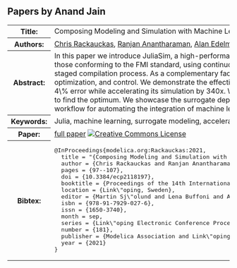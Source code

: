 ## Papers by Anand Jain
<table><tr><th>Title:</th>
<td>Composing Modeling and Simulation with Machine Learning in Julia</td>
</tr>
<tr><th>Authors:</th>
<td>
<a href="/proceedings/authors/ChrisRackauckas">Chris Rackauckas</a>, <a href="/proceedings/authors/RanjanAnantharaman">Ranjan Anantharaman</a>, <a href="/proceedings/authors/AlanEdelman">Alan Edelman</a>, <a href="/proceedings/authors/ShashiGowda">Shashi Gowda</a>, <a href="/proceedings/authors/MajaGwozdz">Maja Gwozdz</a>, <a href="/proceedings/authors/AnandJain">Anand Jain</a>, <a href="/proceedings/authors/ChrisLaughman">Chris Laughman</a>, <a href="/proceedings/authors/YingboMa">Yingbo Ma</a>, <a href="/proceedings/authors/FrancescoMartinuzzi">Francesco Martinuzzi</a>, <a href="/proceedings/authors/AvikPal">Avik Pal</a>, <a href="/proceedings/authors/UtkarshRajput">Utkarsh Rajput</a>, <a href="/proceedings/authors/ElliotSaba">Elliot Saba</a> and <a href="/proceedings/authors/ViralShah">Viral Shah</a></td>
</tr>
<tr><th>Abstract:</th>
<td>In this paper we introduce JuliaSim, a high-performance programming environment designed to blend traditional modeling and simulation with machine learning. JuliaSim can build accelerated surrogates from component-based models, such as those conforming to the FMI standard, using continuous-time echo state networks (CTESN). The foundation of this environment, ModelingToolkit.jl, is an acausal modeling language which can compose the trained surrogates as components within its staged compilation process. As a complementary factor we present the JuliaSim model library, a standard library with differential-algebraic equations and pre-trained surrogates, which can be composed using the modeling system for design, optimization, and control. We demonstrate the effectiveness of the surrogate-accelerated modeling and simulation approach on HVAC dynamics by showing that the CTESN surrogates accurately capture the dynamics of a HVAC cycle at less than 4\% error while accelerating its simulation by 340x. We illustrate the use of surrogate acceleration in the design process via global optimization of simulation parameters using the embedded surrogate, yielding a speedup of two orders of magnitude to find the optimum. We showcase the surrogate deployed in a co-simulation loop, as a drop-in replacement for one of the coupled FMUs, allowing engineers to effectively explore the design space of a coupled system. Together this demonstrates a workflow for automating the integration of machine learning techniques into traditional modeling and simulation processes.</td></tr>
<tr><th>Keywords:</th>
<td>Julia, machine learning, surrogate modeling, acceleration, co-simulation, Functional Mock-up Interface</td></tr>
<tr><th>Paper:</th>
<td><a href="https://doi.org/10.3384/ecp2118197">full paper</a> <a rel="license" href="http://creativecommons.org/licenses/by/4.0/"><img alt="Creative Commons License" style="border-width:0" src="https://i.creativecommons.org/l/by/4.0/80x15.png" /></a></td>
</tr>
<tr><th>Bibtex:</th>
<td><pre>
@InProceedings{modelica.org:Rackauckas:2021,
  title = &quot;{Composing Modeling and Simulation with Machine Learning in Julia}&quot;,
  author = {Chris Rackauckas and Ranjan Anantharaman and Alan Edelman and Shashi Gowda and Maja Gwozdz and Anand Jain and Chris Laughman and Yingbo Ma and Francesco Martinuzzi and Avik Pal and Utkarsh Rajput and Elliot Saba and Viral Shah},
  pages = {97--107},
  doi = {10.3384/ecp2118197},
  booktitle = {Proceedings of the 14th International Modelica Conference},
  location = {Link\&quot;oping, Sweden},
  editor = {Martin Sj\&quot;olund and Lena Buffoni and Adrian Pop and Lennart Ochel},
  isbn = {978-91-7929-027-6},
  issn = {1650-3740},
  month = sep,
  series = {Link\&quot;oping Electronic Conference Proceedings},
  number = {181},
  publisher = {Modelica Association and Link\&quot;oping University Electronic Press},
  year = {2021}
}
</pre></td></tr>
</table><br>
